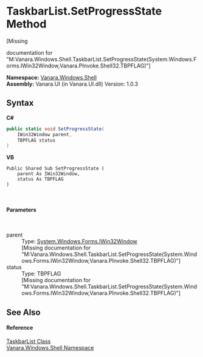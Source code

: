 # TaskbarList.SetProgressState Method 
 

\[Missing <summary> documentation for "M:Vanara.Windows.Shell.TaskbarList.SetProgressState(System.Windows.Forms.IWin32Window,Vanara.PInvoke.Shell32.TBPFLAG)"\]

**Namespace:**&nbsp;<a href="be182789-447d-1423-b31f-7fd1f1f04ab2">Vanara.Windows.Shell</a><br />**Assembly:**&nbsp;Vanara.UI (in Vanara.UI.dll) Version: 1.0.3

## Syntax

**C#**<br />
``` C#
public static void SetProgressState(
	IWin32Window parent,
	TBPFLAG status
)
```

**VB**<br />
``` VB
Public Shared Sub SetProgressState ( 
	parent As IWin32Window,
	status As TBPFLAG
)
```

<br />

#### Parameters
&nbsp;<dl><dt>parent</dt><dd>Type: <a href="http://msdn2.microsoft.com/en-us/library/215475ec" target="_blank">System.Windows.Forms.IWin32Window</a><br />\[Missing <param name="parent"/> documentation for "M:Vanara.Windows.Shell.TaskbarList.SetProgressState(System.Windows.Forms.IWin32Window,Vanara.PInvoke.Shell32.TBPFLAG)"\]</dd><dt>status</dt><dd>Type: TBPFLAG<br />\[Missing <param name="status"/> documentation for "M:Vanara.Windows.Shell.TaskbarList.SetProgressState(System.Windows.Forms.IWin32Window,Vanara.PInvoke.Shell32.TBPFLAG)"\]</dd></dl>

## See Also


#### Reference
<a href="17da589e-c546-84fe-3a35-ef65e34a21b0">TaskbarList Class</a><br /><a href="be182789-447d-1423-b31f-7fd1f1f04ab2">Vanara.Windows.Shell Namespace</a><br />